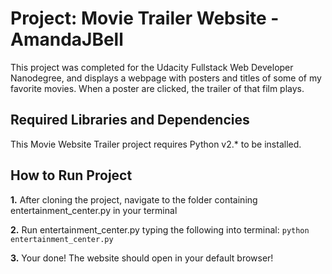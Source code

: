 Project: Movie Trailer Website  - AmandaJBell
================================
This project was completed for the Udacity Fullstack Web Developer Nanodegree, and displays a webpage with posters and titles of some of my favorite movies. When a poster are clicked, the trailer of that film plays.

Required Libraries and Dependencies
-----------------------------------
This Movie Website Trailer project requires Python v2.* to be installed.

How to Run Project
------------------
**1.** After cloning the project, navigate to the folder containing entertainment_center.py in your terminal

**2.** Run entertainment_center.py typing the following into terminal:
    ```python entertainment_center.py```

**3.** Your done! The website should open in your default browser!
